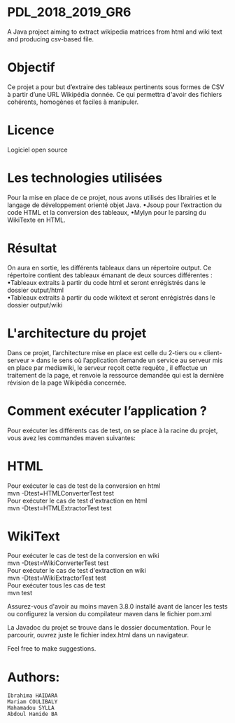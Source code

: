 # PDL_2018_2019_GR6
A Java project aiming to extract wikipedia matrices from html and wiki text and producing csv-based file.

# Objectif
  Ce projet a pour but d’extraire des tableaux pertinents sous formes de CSV à partir d’une URL  Wikipédia donnée. Ce qui permettra d'avoir des fichiers cohérents, homogènes et faciles à manipuler.

# Licence 
  Logiciel open source

# Les technologies utilisées 
 Pour la mise en place de ce projet, nous avons utilisés des librairies et le langage de développement orienté objet Java.
  •Jsoup pour l’extraction du code HTML et la conversion des tableaux,
  •Mylyn pour le parsing du WikiTexte en HTML.
 
# Résultat
On aura en sortie, les différents tableaux dans un répertoire output.
Ce répertoire contient des tableaux émanant  de deux sources différentes :
  •Tableaux extraits à partir du code html et seront enrégistrés dans le dossier output/html  
  •Tableaux extraits à partir du code wikitext et seront enrégistrés dans le dossier output/wiki

# L'architecture du projet 
 Dans ce projet, l’architecture mise en place est celle du 2-tiers ou « client-serveur » dans le sens où  l’application demande un service au serveur mis en place par mediawiki, le serveur reçoit cette requête , il effectue un traitement de la page, et renvoie la ressource demandée qui est la dernière révision de la page Wikipédia concernée.

# Comment exécuter l’application ? 
 Pour exécuter les différents cas de test, on se place à la racine du projet, vous avez les commandes maven suivantes: 
 
 # HTML
 Pour exécuter le cas de test de la conversion en html </br>
   mvn -Dtest=HTMLConverterTest test </br>
 Pour exécuter le cas de test d'extraction en html </br>
   mvn -Dtest=HTMLExtractorTest test </br>

 # WikiText
 Pour exécuter le cas de test de la conversion en wiki </br>
   mvn -Dtest=WikiConverterTest test </br>
 Pour exécuter le cas de test d'extraction en wiki </br>
   mvn -Dtest=WikiExtractorTest test </br>
 Pour exécuter tous les cas de test </br>
   mvn test

Assurez-vous d'avoir au moins maven 3.8.0 installé avant de lancer les tests ou configurez la version du compilateur maven dans le fichier pom.xml

La Javadoc du projet se trouve dans le dossier documentation. Pour le parcourir, ouvrez juste le fichier index.html dans un navigateur.

Feel free to make suggestions.

# Authors:
	Ibrahima HAIDARA
	Mariam COULIBALY
	Mahamadou SYLLA
	Abdoul Hamide BA


